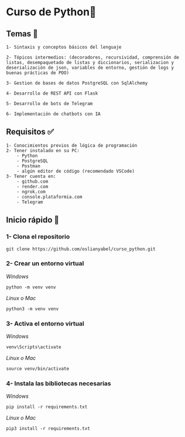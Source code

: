 # Curso de Python🐍

## **Temas 📌**
    1- Sintaxis y conceptos básicos del lenguaje

    2- Tópicos intermedios: (decoradores, recursividad, comprensión de listas, desempaquetado de listas y diccionarios, serializacion y deserialización de json, variables de entorno, gestión de logs y buenas prácticas de POO)

    3- Gestion de bases de datos PostgreSQL con SqlAlchemy

    4- Desarrollo de REST API con Flask

    5- Desarrollo de bots de Telegram

    6- Implementación de chatbots con IA

## **Requisitos ✅**
    1- Conocimientos previos de lógica de programación
    2- Tener instalado en su PC:
        - Python
        - PostgreSQL
        - Postman
        - algún editor de código (recomendado VSCode)
    3- Tener cuenta en:
        - github.com
        - render.com
        - ngrok.com
        - console.plataformia.com
        - Telegram

## **Inicio rápido 🚀**

### 1- Clona el repositorio 

    git clone https://github.com/oslianyabel/curso_python.git

### 2- Crear un entorno virtual

*Windows* 

    python -m venv venv
    
*Linux o Mac*

    python3 -m venv venv

### 3- Activa el entorno virtual
*Windows* 

    venv\Scripts\activate

*Linux o Mac*

    source venv/bin/activate

### 4- Instala las bibliotecas necesarias

*Windows* 

    pip install -r requirements.txt

*Linux o Mac*

    pip3 install -r requirements.txt
